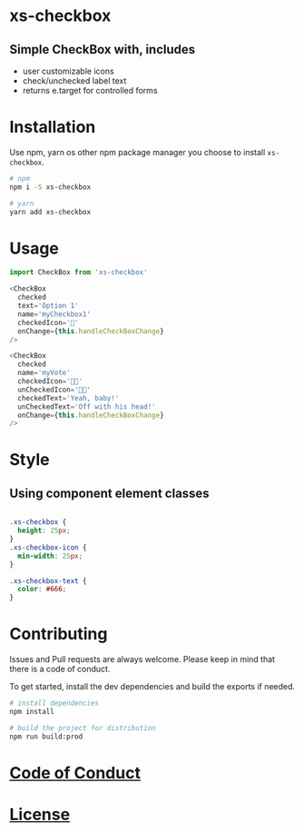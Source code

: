 # xs-checkbox

## Simple CheckBox with, includes
* user customizable icons
* check/unchecked label text
* returns e.target for controlled forms

# Installation

Use npm, yarn os other npm package manager you choose to install `xs-checkbox`.

```sh
# npm
npm i -S xs-checkbox

# yarn
yarn add xs-checkbox
```

# Usage

```js
import CheckBox from 'xs-checkbox'

<CheckBox
  checked
  text='Option 1'
  name='myCheckbox1'
  checkedIcon='🍄'
  onChange={this.handleCheckBoxChange}
/>

<CheckBox
  checked
  name='myVote'
  checkedIcon='👍🏻'
  unCheckedIcon='👎🏻'
  checkedText='Yeah, baby!'
  unCheckedText='Off with his head!'
  onChange={this.handleCheckBoxChange}
/>
```

# Style

## Using component element classes

```css

.xs-checkbox {
  height: 25px;
}
.xs-checkbox-icon {
  min-width: 25px;
}

.xs-checkbox-text {
  color: #666;
}

```

# Contributing

Issues and Pull requests are always welcome. Please keep in mind that there is a code of conduct.

To get started, install the dev dependencies and build the exports if needed.

```sh
# install dependencies
npm install

# build the project for distribution
npm run build:prod
```

# [Code of Conduct](CODE_OF_CONDUCT.md)

# [License](LICENSE.md)
